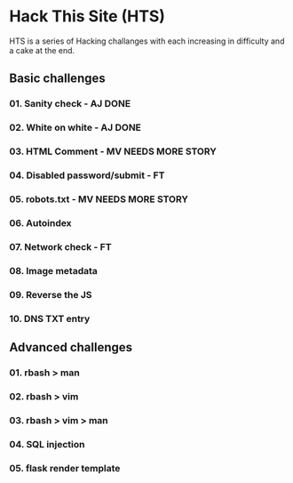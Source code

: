 # Hack This Site (HTS)

HTS is a series of Hacking challanges with each increasing in difficulty and a cake at the end.

## Basic challenges

### 01. Sanity check - AJ DONE

### 02. White on white - AJ DONE

### 03. HTML Comment - MV NEEDS MORE STORY

### 04. Disabled password/submit - FT

### 05. robots.txt - MV NEEDS MORE STORY

### 06. Autoindex

### 07. Network check - FT

### 08. Image metadata

### 09. Reverse the JS

### 10. DNS TXT entry


## Advanced challenges

### 01. rbash > man

### 02. rbash > vim

### 03. rbash > vim > man

### 04. SQL injection

### 05. flask render template


